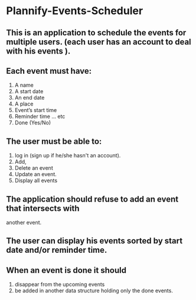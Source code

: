 # Plannify-Events-Scheduler
## This is an application to schedule the events for multiple users. (each user has an account to deal with his events ).
## Each event must have:
1. A name
2. A start date
3. An end date
4. A place
5. Event’s start time
6. Reminder time … etc
7. Done (Yes/No)
## The user must be able to:
1. log in (sign up if he/she hasn't an account).
2. Add,
3. Delete an event
4. Update an event.
5. Display all events
## The application should refuse to add an event that intersects with
another event.
## The user can display his events sorted by start date and/or reminder time.
## When an event is done it should
1. disappear from the upcoming events
2. be added in another data structure holding only the done events.
